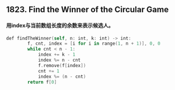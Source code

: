 ## 1823. Find the Winner of the Circular Game
#### 用index与当前数组长度的余数来表示候选人。
```swift
def findTheWinner(self, n: int, k: int) -> int:
        f, cnt, index = [i for i in range(1, n + 1)], 0, 0
        while cnt < n - 1:
            index += k - 1
            index %= n - cnt
            f.remove(f[index])
            cnt += 1
            index %= (n - cnt)          
        return f[0]
```
